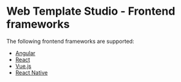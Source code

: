 # Web Template Studio - Frontend frameworks

The following frontend frameworks are supported:

- [Angular](./angular.md)
- [React](./react.md)
- [Vue.js](./vuejs.md)
- [React Native](./react-native.md)
